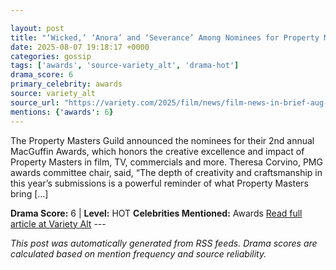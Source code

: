 ```yaml
---

layout: post
title: "‘Wicked,’ ‘Anora’ and ‘Severance’ Among Nominees for Property Masters Guild Awards – Film News in Brief"
date: 2025-08-07 19:18:17 +0000
categories: gossip
tags: ['awards', 'source-variety_alt', 'drama-hot']
drama_score: 6
primary_celebrity: awards
source: variety_alt
source_url: "https://variety.com/2025/film/news/film-news-in-brief-aug-4-2025-1236477799/"
mentions: {'awards': 6}
---
```


The Property Masters Guild announced the nominees for their 2nd annual MacGuffin Awards, which honors the creative excellence and impact of Property Masters in film, TV, commercials and more. Theresa Corvino, PMG awards committee chair, said, “The depth of creativity and craftsmanship in this year’s submissions is a powerful reminder of what Property Masters bring […]

**Drama Score:** 6 | **Level:** HOT **Celebrities Mentioned:** Awards [Read full article at Variety Alt](https://variety.com/2025/film/news/film-news-in-brief-aug-4-2025-1236477799/) --- 

*This post was automatically generated from RSS feeds. Drama scores are calculated based on mention frequency and source reliability.*